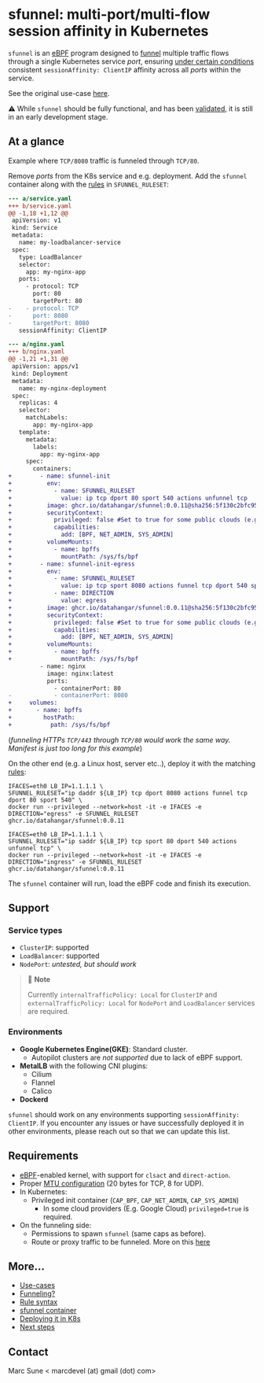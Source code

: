 # sfunnel: multi-port/multi-flow session affinity in Kubernetes

`sfunnel` is an [eBPF](https://ebpf.io/) program designed to [funnel](docs/funneling.md)
multiple traffic flows through a single Kubernetes service _port_, ensuring
[under certain conditions](#requirements) consistent `sessionAffinity: ClientIP`
affinity across all _ports_ within the service.

See the original use-case [here](docs/use-cases/network-telemetry-nfacctd.md).

:warning: While `sfunnel` should be fully functional, and has been [validated](#support),
it is still in an early development stage.

## At a glance

Example where `TCP/8080` traffic is funneled through `TCP/80`.

Remove _ports_ from the K8s service and e.g. deployment. Add the `sfunnel`
container along with the [rules](docs/rules.md) in `SFUNNEL_RULESET`:

```diff
--- a/service.yaml
+++ b/service.yaml
@@ -1,18 +1,12 @@
 apiVersion: v1
 kind: Service
 metadata:
   name: my-loadbalancer-service
 spec:
   type: LoadBalancer
   selector:
     app: my-nginx-app
   ports:
     - protocol: TCP
       port: 80
       targetPort: 80
-    - protocol: TCP
-      port: 8080
-      targetPort: 8080
   sessionAffinity: ClientIP
```

```diff
--- a/nginx.yaml
+++ b/nginx.yaml
@@ -1,21 +1,31 @@
 apiVersion: apps/v1
 kind: Deployment
 metadata:
   name: my-nginx-deployment
 spec:
   replicas: 4
   selector:
     matchLabels:
       app: my-nginx-app
   template:
     metadata:
       labels:
         app: my-nginx-app
     spec:
       containers:
+        - name: sfunnel-init
+          env:
+            - name: SFUNNEL_RULESET
+              value: ip tcp dport 80 sport 540 actions unfunnel tcp
+          image: ghcr.io/datahangar/sfunnel:0.0.11@sha256:5f130c2bfc95fb0d264ad54c52b1fef26c58e5635f11b8b862efe611b98b1f9a
+          securityContext:
+            privileged: false #Set to true for some public clouds (e.g. GKE standard)
+            capabilities:
+              add: [BPF, NET_ADMIN, SYS_ADMIN]
+          volumeMounts:
+            - name: bpffs
+              mountPath: /sys/fs/bpf
+        - name: sfunnel-init-egress
+          env:
+            - name: SFUNNEL_RULESET
+              value: ip tcp sport 8080 actions funnel tcp dport 540 sport 80
+            - name: DIRECTION
+              value: egress
+          image: ghcr.io/datahangar/sfunnel:0.0.11@sha256:5f130c2bfc95fb0d264ad54c52b1fef26c58e5635f11b8b862efe611b98b1f9a
+          securityContext:
+            privileged: false #Set to true for some public clouds (e.g. GKE standard)
+            capabilities:
+              add: [BPF, NET_ADMIN, SYS_ADMIN]
+          volumeMounts:
+            - name: bpffs
+              mountPath: /sys/fs/bpf
         - name: nginx
           image: nginx:latest
           ports:
             - containerPort: 80
-            - containerPort: 8080
+     volumes:
+       - name: bpffs
+         hostPath:
+           path: /sys/fs/bpf
```
(_funneling HTTPs `TCP/443` through `TCP/80` would work the same way. Manifest
is just too long for this example_)

On the other end (e.g. a Linux host, server etc..), deploy it with the
matching [rules](docs/rules.md):

```shell
IFACES=eth0 LB_IP=1.1.1.1 \
SFUNNEL_RULESET="ip daddr ${LB_IP} tcp dport 8080 actions funnel tcp dport 80 sport 540" \
docker run --privileged --network=host -it -e IFACES -e DIRECTION="egress" -e SFUNNEL_RULESET ghcr.io/datahangar/sfunnel:0.0.11
```

```shell
IFACES=eth0 LB_IP=1.1.1.1 \
SFUNNEL_RULESET="ip saddr ${LB_IP} tcp sport 80 dport 540 actions unfunnel tcp" \
docker run --privileged --network=host -it -e IFACES -e DIRECTION="ingress" -e SFUNNEL_RULESET ghcr.io/datahangar/sfunnel:0.0.11
```

The `sfunnel` container will run, load the eBPF code and finish its execution.

## Support

### Service types

* `ClusterIP`: supported
* `LoadBalancer`: supported
* `NodePort`: _untested, but should work_

> :pencil: **Note**
>
> Currently `internalTrafficPolicy: Local` for `ClusterIP` and
> `externalTrafficPolicy: Local` for `NodePort` and `LoadBalancer` services are required.

### Environments

* **Google Kubernetes Engine(GKE)**: Standard cluster.
   - Autopilot clusters are _not supported_ due to lack of eBPF support.
* **MetalLB** with the following CNI plugins:
  * Cilium
  * Flannel
  * Calico
* **Dockerd**

`sfunnel` should work on any environments supporting `sessionAffinity: ClientIP`.
If you encounter any issues or have successfully deployed it in other
environments, please reach out so that we can update this list.

## Requirements

* [eBPF](https://ebpf.io/)-enabled kernel, with support for `clsact` and `direct-action`.
* Proper [MTU configuration](docs/funneling.md#mtu) (20 bytes for TCP, 8 for UDP).
* In Kubernetes:
  * Privileged init container (`CAP_BPF`, `CAP_NET_ADMIN`, `CAP_SYS_ADMIN`)
    * In some cloud providers (E.g. Google Cloud) `privileged=true` is required.
* On the funneling side:
  * Permissions to spawn `sfunnel` (same caps as before).
  * Route or proxy traffic to be funneled. More on this [here](docs/funneling.md)

## More...

* [Use-cases](docs/use-cases/)
* [Funneling?](docs/funneling.md)
* [Rule syntax](docs/rules.md)
* [sfunnel container](docs/container.md)
* [Deploying it in K8s](docs/k8s.md)
* [Next steps](../../issues?q=is%3Aissue+is%3Aopen+label%3Afeature)

Contact
-------

Marc Sune < marcdevel (at) gmail (dot) com>
